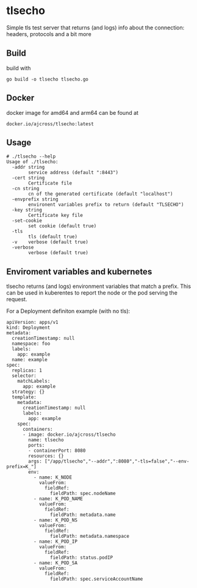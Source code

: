 # tlsecho

Simple tls test server that returns (and logs) info about the connection: headers, protocols and a bit more

## Build

build with 

```
go build -o tlsecho tlsecho.go
```

## Docker

docker image for amd64 and arm64 can be found at 

`docker.io/ajcross/tlsecho:latest`

## Usage

```
# ./tlsecho --help
Usage of ./tlsecho:
  -addr string
    	service address (default ":8443")
  -cert string
    	Certificate file
  -cn string
    	cn of the generated certificate (default "localhost")
  -envprefix string
    	environent variables prefix to return (default "TLSECHO")
  -key string
    	Certificate key file
  -set-cookie
    	set cookie (default true)
  -tls
    	tls (default true)
  -v	verbose (default true)
  -verbose
    	verbose (default true)
```

## Enviroment variables and kubernetes

tlsecho returns (and logs) environment variables that match a prefix. This can be used in kuberentes to report the node or the pod serving the request. 

For a Deployment definiton example (with no tls):

````
apiVersion: apps/v1
kind: Deployment
metadata:
  creationTimestamp: null
  namespace: foo
  labels:
    app: example
  name: example
spec:
  replicas: 1
  selector:
    matchLabels:
      app: example
  strategy: {}
  template:
    metadata:
      creationTimestamp: null
      labels:
        app: example
    spec:
      containers:
      - image: docker.io/ajcross/tlsecho
        name: tlsecho
        ports:
        - containerPort: 8080
        resources: {}
        args: ["/app/tlsecho","--addr",":8080","-tls=false","--env-prefix=K_"]
        env:
          - name: K_NODE
            valueFrom:
              fieldRef:
                fieldPath: spec.nodeName
          - name: K_POD_NAME
            valueFrom:
              fieldRef:
                fieldPath: metadata.name
          - name: K_POD_NS
            valueFrom:
              fieldRef:
                fieldPath: metadata.namespace
          - name: K_POD_IP
            valueFrom:
              fieldRef:
                fieldPath: status.podIP
          - name: K_POD_SA
            valueFrom:
              fieldRef:
                fieldPath: spec.serviceAccountName


